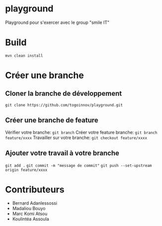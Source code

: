 # playground
Playground pour s'exercer avec le group "smile IT"

# Build
`mvn clean install`

# Créer une branche

## Cloner la branche de développement
`git clone https://github.com/togoinnov/playground.git`

## Créer une branche de feature
Vérifier votre branche: `git branch`
Créer votre feature branche: `git branch feature/xxxx`
Travailler sur votre branche: `git checkout feature/xxxx`

## Ajouter votre travail à votre branche
`git add .`
`git commit -m "message de commit"`
`git push --set-upstream origin feature/xxxx`

# Contributeurs
- Bernard Adanlessossi
- Madaliou Bouyo
- Marc Komi Atsou
- Koulintéa Assoula

